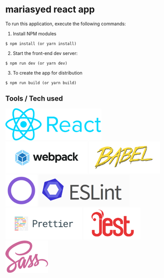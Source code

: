 # mariasyed react app

To run this application, execute the following commands:

  1. Install NPM modules

    $ npm install (or yarn install)

  2. Start the front-end dev server:

    $ npm run dev (or yarn dev)

  3. To create the app for distribution

    $ npm run build (or yarn build)

## Tools / Tech used

<div>
  <a href="https://reactjs.org/" target="_blank"><img src="./images/logo-react.png" height="100" /></a>
  <a href="https://webpack.js.org/" target="_blank"><img src="./images/logo-webpack.png" height="100" /></a>
  <a href="https://babeljs.io/" target="_blank"><img src="./images/logo-babel.png" height="100" /></a>
  <a href="http://grommet.io/" target="_blank"><img src="./images/logo-grommet.png" height="100" /></a>
  <a href="https://eslint.org/" target="_blank"><img src="./images/logo-eslint.png" height="100" /></a>
  <a href="https://prettier.io/" target="_blank"><img src="./images/logo-prettier.png" height="100" /></a>
  <a href="https://facebook.github.io/jest/" target="_blank"><img src="./images/logo-jest.png" height="100" /></a>
  <a href="https://sass-lang.com/" target="_blank"><img src="./images/logo-sass.png" height="100" /></a>
</div>
